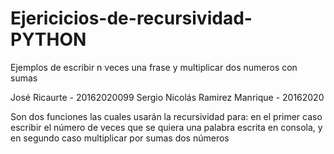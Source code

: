 # Ejericicios-de-recursividad-PYTHON
Ejemplos de escribir n veces una frase y multiplicar dos numeros con sumas

José Ricaurte - 20162020099
Sergio Nicolás Ramirez Manrique - 20162020

Son dos funciones las cuales usarán la recursividad para: en el primer caso escribir el número de veces que se quiera una palabra escrita en consola, y en segundo caso multiplicar por sumas dos números
